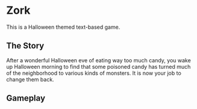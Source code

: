 # Zork
This is a Halloween themed text-based game.
## The Story
After a wonderful Halloween eve of eating way too much candy,
you wake up Halloween morning to find that some poisoned candy has turned much of the neighborhood to various kinds of monsters.
It is now your job to change them back.
## Gameplay

